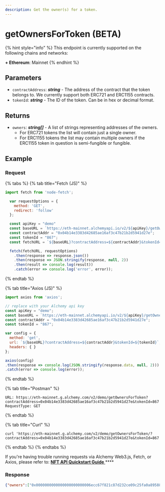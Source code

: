 ```yaml
---
description: Get the owner(s) for a token.
---
```


# getOwnersForToken (BETA)

{% hint style="info" %}
This endpoint is currently supported on the following chains and networks:

**+ Ethereum**: Mainnet
{% endhint %}

## Parameters

* `contractAddress`: _**string**_ - The address of the contract that the token belongs to. We currently support both ERC721 and ERC1155 contracts.
* `tokenId`: _**string**_ - The ID of the token. Can be in hex or decimal format.

## Returns

* `owners`: _**string\[]**_ - A list of strings representing addresses of the owners.
  * For ERC721 tokens the list will contain just a single owner.
  * For ERC1155 tokens the list may contain multiple owners if the ERC1155 token in question is semi-fungible or fungible.&#x20;

## Example

### Request

{% tabs %}
{% tab title="Fetch (JS)" %}
```javascript
import fetch from 'node-fetch';

  var requestOptions = {
    method: 'GET',
    redirect: 'follow'
  };

  const apiKey = "demo"
  const baseURL = `https://eth-mainnet.alchemyapi.io/v2/${apiKey}/getOwnersForToken`;
  const contractAddr = "0x04b14e3383d42685ae16af3c47b21b2d5941d27e";
  const tokenId = "867";
  const fetchURL = `${baseURL}?contractAddress=${contractAddr}&tokenId=${tokenId}`;

  fetch(fetchURL, requestOptions)
    .then(response => response.json())
    .then(response => JSON.stringify(response, null, 2))
    .then(result => console.log(result))
    .catch(error => console.log('error', error));
```
{% endtab %}

{% tab title="Axios (JS)" %}
```javascript
import axios from 'axios';

// replace with your Alchemy api key
const apiKey = "demo";
const baseURL = `https://eth-mainnet.alchemyapi.io/v2/${apiKey}/getOwnersForToken`;
const contractAddr = "0x04b14e3383d42685ae16af3c47b21b2d5941d27e";
const tokenId = "867";

var config = {
  method: 'get',
  url: `${baseURL}?contractAddress=${contractAddr}&tokenId=${tokenId}`,
  headers: { }
};

axios(config)
.then(response => console.log(JSON.stringify(response.data, null, 2)))
.catch(error => console.log(error));
```
{% endtab %}

{% tab title="Postman" %}
```http
URL: https://eth-mainnet.g.alchemy.com/v2/demo/getOwnersForToken?contractAddress=0x04b14e3383d42685ae16af3c47b21b2d5941d27e&tokenId=867
RequestType: GET
```
{% endtab %}

{% tab title="Curl" %}
```
curl 'https://eth-mainnet.g.alchemy.com/v2/demo/getOwnersForToken/?contractAddress=0x04b14e3383d42685ae16af3c47b21b2d5941d27e&tokenId=867'
```
{% endtab %}
{% endtabs %}

If you're having trouble running requests via Alchemy Web3.js, Fetch, or Axios, please refer to: [**NFT API Quickstart Guide** ](../../guides/nft-api-quickstart-guide.md)****

### Response

```json
{"owners":["0x0000000000000000000000006ecc67f821c87d232ce09c25fa0a89588375be45"]}
```
